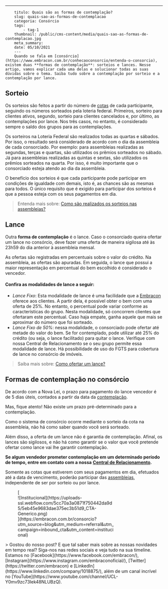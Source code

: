 ---
        titulo: Quais são as formas de contemplação?
        slug: quais-sao-as-formas-de-contemplacao
        categoria: Consórcio
        tags:
            - tag-1
        thumbnail: /public/cms-content/media/quais-sao-as-formas-de-contemplacao.jpg
        meta_summary: 
        date: 05/10/2021
        ---
        Quando se fala em [consórcio](https://www.embracon.com.br/conhecaoconsorcio/entenda-o-consorcio), existem duas **formas de contemplação**: sorteios e lances. Nesse artigo, vamos explicar cada uma delas e solucionar todas as suas dúvidas sobre o tema. Saiba tudo sobre a contemplação por sorteio e a contemplação por lance.

Sorteio
-------

Os sorteios são feitos a partir do número de [cotas](https://www.embracon.com.br/conhecaoconsorcio/o-que-e-a-cota-de-consorcio) de cada participante, seguindo os números sorteados pela loteria federal. Primeiros, sorteiro para clientes ativos, segundo, sorteio para clientes cancelados e, por último, as contemplações por lance. Nos três casos, no entanto, é considerado sempre o saldo dos grupos para as contemplações.

Os sorteiros na Loteria Federal são realizados todas as quartas e sábados. Por isso, o resultado será considerado de acordo com o dia da assembleia de cada consorciado. Por exemplo: para assembleias realizadas as segundas, terças e quartas, são utilizados os prêmios sorteados no sábado. Já para assembleias realizadas as quintas e sextas, são utilizados os prêmios sorteados na quarta. Por isso, é muito importante que o consorciado esteja atendo ao dia da assembleia.

O benefício dos sorteios é que cada participante pode participar em condições de igualdade com demais, isto é, as chances são as mesmas para todos. O único requisito que é exigido para participar dos sorteios é que a pessoa esteja com os seus pagamentos em dia.

> Entenda mais sobre: [Como são realizados os sorteios nas assembleias?](https://www.embracon.com.br/conhecaoconsorcio/como-sao-realizados-os-sorteios-nas-assembleias)

Lance
-----

Outra **forma de contemplação** é o lance. Caso o consorciado queira ofertar um lance no consórcio, deve fazer uma oferta de maneira sigilosa até às 23h59 do dia anterior à assembleia mensal.

As ofertas são registradas em percentuais sobre o valor do crédito. Na assembleia, as ofertas são apuradas. Em seguida, o lance que possui a maior representação em percentual do bem escolhido é considerado o vencedor.

#### Confira as modalidades de lance a seguir:

- *Lance Fixo*: Esta modalidade de lance é uma facilidade que a [Embracon](https://www.embracon.com.br/) oferece aos clientes. A partir dela, é possível obter o bem com uma oferta de 25%. No entanto, o percentual pode variar conforme as características do grupo. Nesta modalidade, só concorrem clientes que ofertaram este percentual. Caso haja empate, ganha aquele que mais se aproximar do número que foi sorteado.
- *Lance Fixo de 50%*: nessa modalidade, o consorciado pode ofertar até metade do valor do bem. Se for contemplado, pode utilizar até 25% do crédito (ou seja, o lance facilitado) para quitar o lance. Verifique com nossa Central de Relacionamento se o seu grupo permite essa modalidade de lance. Há possibilidade de uso do FGTS para cobertura de lance no consórcio de imóveis.

> Saiba mais sobre: [Como ofertar um lance?](https://www.embracon.com.br/conhecaoconsorcio/como-ofertar-um-lance)

Formas de contemplação no consórcio
-----------------------------------

De acordo com a Nova Lei, o prazo para pagamento do lance vencedor é de 5 dias úteis, contados a partir da data da [contemplação](https://www.embracon.com.br/blog/saiba-o-que-fazer-quando-for-contemplado-no-consorcio).

Mas, fique atento! Não existe um prazo pré-determinado para a contemplação.

Como o sistema de consórcio ocorre mediante o sorteio da cota na assembleia, não há como saber quando você será sorteado.

Além disso, a oferta de um lance não é garantia de contemplação. Afinal, os lances são sigilosos, e não há como garantir se o valor que você pretende ofertar como lance vai lhe garantir contemplação.

**Se algum vendedor prometer contemplação em um determinado período de tempo, entre em contato com a nossa** [**Central de Relacionamento**](https://www.embracon.com.br/blog/canais-de-atendimento-embracon)**.**

Somente as cotas que estiverem com seus pagamentos em dia, efetuados até a data de vencimento, poderão participar das [assembleias](https://www.embracon.com.br/conhecaoconsorcio/todas-as-cotas-participam-da-assembleia), independente de ser por sorteio ou por lance.

<figure class="w-richtext-figure-type-image w-richtext-align-center" style="max-width:310px">[<div>![Institucional](https://uploads-ssl.webflow.com/5cc70a3a0871f750442da9d5/5eb45e9683dae375ec3b51d9_CTA-Generico.png)</div>](https://embracon.com.br/consorcio?utm_source=blog&utm_medium=referral&utm_campaign=inbound_cta&utm_content=institucional)</figure>> Gostou do nosso post? E que tal saber mais sobre as nossas novidades em tempo real? Siga-nos nas redes sociais e veja tudo na sua timeline. Estamos no [Facebook](https://www.facebook.com/embracon/), [Instagram](https://www.instagram.com/embraconoficial/), [Twitter](https://twitter.com/embracon) e [LinkedIn](https://www.linkedin.com/company/1018875/), além de um canal incrível no [YouTube](https://www.youtube.com/channel/UCL-Y0mv9zc73Iek48NLUBzQ).

‍
        